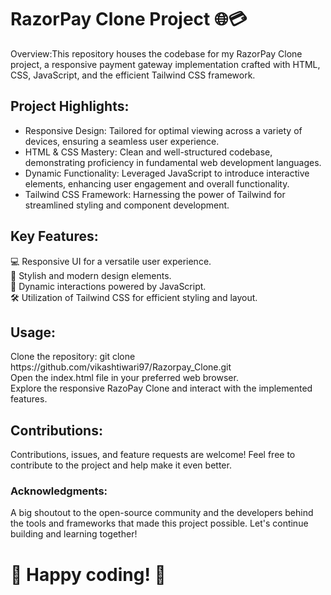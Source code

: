 <h1>RazorPay Clone Project 🌐💳</h1>

Overview:This repository houses the codebase for my RazorPay Clone project, a responsive payment gateway implementation crafted with HTML, CSS, JavaScript, and the efficient Tailwind CSS framework.

<h2>Project Highlights:</h2>
<ul>
<li>Responsive Design: Tailored for optimal viewing across a variety of devices, ensuring a seamless user experience.</li>
<li>HTML & CSS Mastery: Clean and well-structured codebase, demonstrating proficiency in fundamental web development languages.</li>
<li>Dynamic Functionality: Leveraged JavaScript to introduce interactive elements, enhancing user engagement and overall functionality.</li>
<li>Tailwind CSS Framework: Harnessing the power of Tailwind for streamlined styling and component development.</li>
</ul>

<h2>Key Features:</h2>
💻 Responsive UI for a versatile user experience.<br>
🎨 Stylish and modern design elements.<br>
🔄 Dynamic interactions powered by JavaScript.<br>
🛠️ Utilization of Tailwind CSS for efficient styling and layout.<br>

<h2>Usage:</h2>
Clone the repository: git clone https://github.com/vikashtiwari97/Razorpay_Clone.git<br>
Open the index.html file in your preferred web browser.<br>
Explore the responsive RazoPay Clone and interact with the implemented features.<br>

<h2>Contributions:</h2>
Contributions, issues, and feature requests are welcome! Feel free to contribute to the project and help make it even better.

<h3>Acknowledgments:</h3>
A big shoutout to the open-source community and the developers behind the tools and frameworks that made this project possible. Let's continue building and learning together!

<h1>🚀 Happy coding! 🚀</h1>
